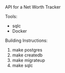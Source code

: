 API for a Net Worth Tracker

Tools:

- sqlc
- Docker

Building Instructions:

1. make postgres
2. make createdb
3. make migrateup
4. make sqlc
